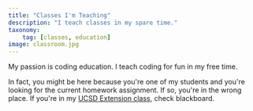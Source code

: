 ```yaml
---
title: "Classes I'm Teaching"
description: "I teach classes in my spare time."
taxonomy:
    tag: [classes, education]
image: classroom.jpg
---
```


My passion is coding education.  I teach coding for fun in my free time.

In fact, you might be here because you're one of my students and you're looking for the current homework assignment.  If so, you're in the wrong place.  If you're in my [UCSD Extension class](http://extension.ucsd.edu/studyarea/index.cfm?vAction=singleCourse&vCourse=CSE-41242), check blackboard.
